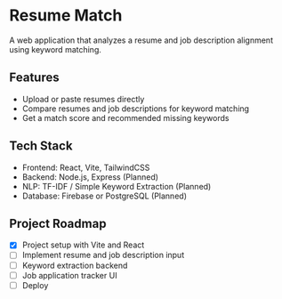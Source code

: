 # Resume Match

A web application that analyzes a resume and job description alignment using keyword matching.

## Features
- Upload or paste resumes directly
- Compare resumes and job descriptions for keyword matching
- Get a match score and recommended missing keywords

## Tech Stack
- Frontend: React, Vite, TailwindCSS
- Backend: Node.js, Express (Planned)
- NLP: TF-IDF / Simple Keyword Extraction (Planned)
- Database: Firebase or PostgreSQL (Planned)

## Project Roadmap 
- [x] Project setup with Vite and React
- [ ] Implement resume and job description input
- [ ] Keyword extraction backend
- [ ] Job application tracker UI
- [ ] Deploy
